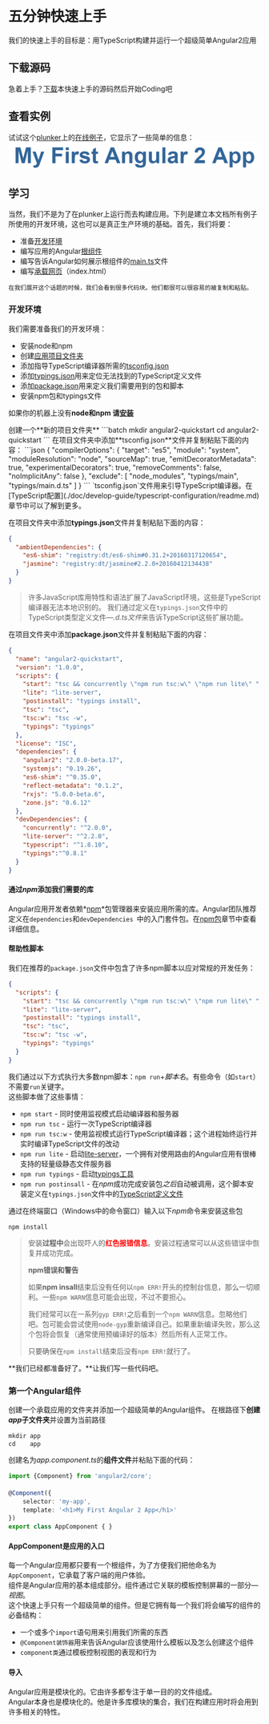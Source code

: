 # 五分钟快速上手
我们的快速上手的目标是：用TypeScript构建并运行一个超级简单Angular2应用

## 下载源码
急着上手？[下载](https://github.com/angular/quickstart/blob/master/README.md)本快速上手的源码然后开始Coding吧

## 查看实例
试试这个[plunker](http://plnkr.co/)上的[在线例子](https://angular.io/resources/live-examples/quickstart/ts/plnkr.html)，它显示了一些简单的信息：  
![first Angular2 App](../../res/img/my-first-app.png)

## 学习
当然，我们不是为了在plunker上运行而去构建应用。下列是建立本文档所有例子所使用的开发环境，这也可以是真正生产环境的基础。首先，我们将要：
* 准备[开发环境](#开发环境)
* 编写应用的Angular[根组件](#根组件)
* 编写告诉Angular如何展示根组件的[main.ts](#main.ts)文件
* 编写[承载网页](#承载网页)（index.html）

```
在我们展开这个话题的时候，我们会看到很多代码块。他们都很可以很容易的被复制和粘贴。
```

### 开发环境
我们需要准备我们的开发环境：
* 安装node和npm
* 创建[应用项目文件夹](#应用项目文件夹)
* 添加指导TypeScript编译器所需的[tsconfig.json](#tsconfig.json)
* 添加[typings.json](#typings.json)用来定位无法找到的TypeScript定义文件
* 添加[package.json](#package.json)用来定义我们需要用到的包和脚本
* 安装npm包和typings文件

如果你的机器上没有**node和npm 请[安装](https://nodejs.org/en/download/)**
<p id="应用项目文件夹"></p>
创建一个**新的项目文件夹**
```batch
mkdir angular2-quickstart
cd    angular2-quickstart
```
在项目文件夹中添加**tsconfig.json**文件并复制粘贴下面的内容：
```json
{
  "compilerOptions": {
    "target": "es5",
    "module": "system",
    "moduleResolution": "node",
    "sourceMap": true,
    "emitDecoratorMetadata": true,
    "experimentalDecorators": true,
    "removeComments": false,
    "noImplicitAny": false
  },
  "exclude": [
    "node_modules",
    "typings/main",
    "typings/main.d.ts"
  ]
}
```
`tsconfig.json`文件用来引导TypeScript编译器。在[TypeScript配置](./doc/develop-guide/typescript-configuration/readme.md)章节中可以了解到更多。  

在项目文件夹中添加**typings.json**文件并复制粘贴下面的内容：
```json
{
  "ambientDependencies": {
    "es6-shim": "registry:dt/es6-shim#0.31.2+20160317120654",
    "jasmine": "registry:dt/jasmine#2.2.0+20160412134438"
  }
}
```
> 许多JavaScript库用特性和语法扩展了JavaScript环境，这些是TypeScript编译器无法本地识别的。
> 我们通过定义在`typings.json`文件中的TypeScript类型定义文件—*.d.ts文件*来告诉TypeScript这些扩展功能。

在项目文件夹中添加**package.json**文件并复制粘贴下面的内容：
```json
{
  "name": "angular2-quickstart",
  "version": "1.0.0",
  "scripts": {
    "start": "tsc && concurrently \"npm run tsc:w\" \"npm run lite\" ",
    "lite": "lite-server",
    "postinstall": "typings install",
    "tsc": "tsc",
    "tsc:w": "tsc -w",
    "typings": "typings"
  },
  "license": "ISC",
  "dependencies": {
    "angular2": "2.0.0-beta.17",
    "systemjs": "0.19.26",
    "es6-shim": "^0.35.0",
    "reflect-metadata": "0.1.2",
    "rxjs": "5.0.0-beta.6",
    "zone.js": "0.6.12"
  },
  "devDependencies": {
    "concurrently": "^2.0.0",
    "lite-server": "^2.2.0",
    "typescript": "^1.8.10",
    "typings":"^0.8.1"
  }
}
```

#### **通过*npm*添加我们需要的库**
Angular应用开发者依赖*[npm](https://docs.npmjs.com/)*包管理器来安装应用所需的库。Angular团队推荐定义在`dependencies`和`devDependencies `中的入门套件包。在[npm包](./doc/develop-guide/npm-packages/readme.md)章节中查看详细信息。
#### **帮助性脚本**
我们在推荐的`package.json`文件中包含了许多npm脚本以应对常规的开发任务：
```json
{
  "scripts": {
    "start": "tsc && concurrently \"npm run tsc:w\" \"npm run lite\" ",
    "lite": "lite-server",
    "postinstall": "typings install",
    "tsc": "tsc",
    "tsc:w": "tsc -w",
    "typings": "typings"
  }
}
```
我们通过以下方式执行大多数npm脚本：`npm run`+*脚本名*。有些命令（如`start`）不需要`run`关键字。  
这些脚本做了这些事情：
* `npm start` - 同时使用监视模式启动编译器和服务器
* `npm run tsc` - 运行一次TypeScript编译器
* `npm run tsc:w` - 使用监视模式运行TypeScript编译器；这个进程始终运行并实时编译TypeScript文件的改动
* `npm run lite` - 启动[lite-server](https://www.npmjs.com/package/lite-server)，一个拥有对使用路由的Angular应用有很棒支持的轻量级静态文件服务器
* `npm run typings` - 启动[typings工具](#typings工具)
* `npm run postinsall` - 在*npm*成功完成安装包*之后*自动被调用，这个脚本安装定义在`typings.json`文件中的[TypeScript定义文件](#typings)

通过在终端窗口（Windows中的命令窗口）输入以下*npm*命令来安装这些包
```batch
npm install
```

> 安装**过程中**会出现吓人的<span style="color:red;">**红色报错信息**</span>。安装过程通常可以从这些错误中恢复并成功完成。  
> 
> **npm错误和警告**
> 
> 如果**npm insall**结束后没有任何以`npm ERR!`开头的控制台信息，那么一切顺利。一些`npm WARN`信息可能会出现，不过不要担心。
> 
> 我们经常可以在一系列`gyp ERR!`之后看到一个`npm WARN`信息。忽略他们吧。包可能会尝试使用`node-gyp`重新编译自己。如果重新编译失败，那么这个包将会恢复（通常使用预编译好的版本）然后所有人正常工作。
> 
> 只要确保在`npm install`结束后没有`npm ERR!`就行了。

**我们已经都准备好了。**让我们写一些代码吧。

### 第一个Angular组件
创建一个承载应用的文件夹并添加一个超级简单的Angular组件。
在根路径下**创建*app*子文件夹**并设置为当前路径
```batch
mkdir app
cd    app
```
创建名为*app.component.ts*的**组件文件**并粘贴下面的代码：
```typescript
import {Component} from 'angular2/core';

@Component({
    selector: 'my-app',
    template: '<h1>My First Angular 2 App</h1>'
})
export class AppComponent { }
```

#### **AppComponent是应用的入口**
每一个Angular应用都只要有一个根组件，为了方便我们把他命名为`AppComponent`，它承载了客户端的用户体验。  
组件是Angular应用的基本组成部分。组件通过它关联的模板控制屏幕的一部分—*视图*。  
这个快速上手只有一个超级简单的组件。但是它拥有每一个我们将会编写的组件的必备结构：
* 一个或多个`import`语句用来引用我们所需的东西
* `@Component装饰器`用来告诉Angular应该使用什么模板以及怎么创建这个组件
* `component类`通过模板控制视图的表现和行为

#### **导入**
Angular应用是模块化的。它由许多都专注于单一目的的文件组成。  
Angular本身也是模块化的。他是许多库模块的集合，我们在构建应用时将会用到许多相关的特性。